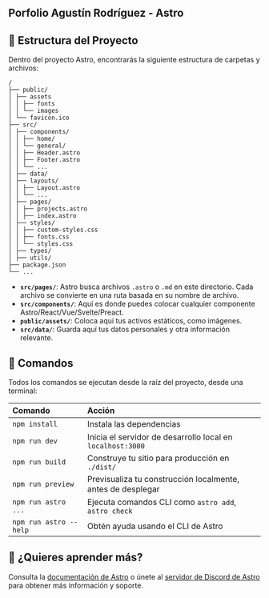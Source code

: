 ## Porfolio Agustín Rodríguez - Astro

## 🚀 Estructura del Proyecto

Dentro del proyecto Astro, encontrarás la siguiente estructura de carpetas y archivos:

```
/
├── public/
│ ├── assets
│ │ ├── fonts
│ │ └── images
│ └── favicon.ico
├── src/
│ ├── components/
│ │ ├── home/
│ │ └── general/
│ │ ├── Header.astro
│ │ ├── Footer.astro
│ │ └── ...
│ ├── data/
│ ├── layouts/
│ │ ├── Layout.astro
│ │ └── ...
│ ├── pages/
│ │ ├── projects.astro
│ │ ├── index.astro
│ ├── styles/
│ │ ├── custom-styles.css
│ │ ├── fonts.css
│ │ └── styles.css
│ ├── types/
│ ├── utils/
├── package.json
└── ...
```

- **`src/pages/`**: Astro busca archivos `.astro` o `.md` en este directorio. Cada archivo se convierte en una ruta basada en su nombre de archivo.
- **`src/components/`**: Aquí es donde puedes colocar cualquier componente Astro/React/Vue/Svelte/Preact.
- **`public/assets/`**: Coloca aquí tus activos estáticos, como imágenes.
- **`src/data/`**: Guarda aquí tus datos personales y otra información relevante.

## 🧞 Comandos

Todos los comandos se ejecutan desde la raíz del proyecto, desde una terminal:

| Comando                | Acción                                           |
| :--------------------- | :----------------------------------------------- |
| `npm install`          | Instala las dependencias                        |
| `npm run dev`          | Inicia el servidor de desarrollo local en `localhost:3000` |
| `npm run build`        | Construye tu sitio para producción en `./dist/` |
| `npm run preview`      | Previsualiza tu construcción localmente, antes de desplegar |
| `npm run astro ...`    | Ejecuta comandos CLI como `astro add`, `astro check` |
| `npm run astro --help` | Obtén ayuda usando el CLI de Astro               |

## 👀 ¿Quieres aprender más?

Consulta la [documentación de Astro](https://docs.astro.build) o únete al [servidor de Discord de Astro](https://astro.build/chat) para obtener más información y soporte.
